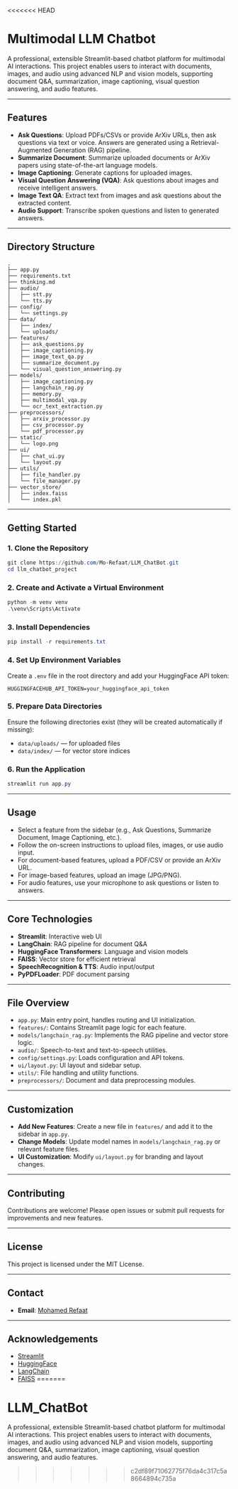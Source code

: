 <<<<<<< HEAD
# Multimodal LLM Chatbot

A professional, extensible Streamlit-based chatbot platform for multimodal AI interactions. This project enables users to interact with documents, images, and audio using advanced NLP and vision models, supporting document Q&A, summarization, image captioning, visual question answering, and audio features.

---

## Features

- **Ask Questions**: Upload PDFs/CSVs or provide ArXiv URLs, then ask questions via text or voice. Answers are generated using a Retrieval-Augmented Generation (RAG) pipeline.
- **Summarize Document**: Summarize uploaded documents or ArXiv papers using state-of-the-art language models.
- **Image Captioning**: Generate captions for uploaded images.
- **Visual Question Answering (VQA)**: Ask questions about images and receive intelligent answers.
- **Image Text QA**: Extract text from images and ask questions about the extracted content.
- **Audio Support**: Transcribe spoken questions and listen to generated answers.

---

## Directory Structure

```
.
├── app.py
├── requirements.txt
├── thinking.md
├── audio/
│   ├── stt.py
│   └── tts.py
├── config/
│   └── settings.py
├── data/
│   ├── index/
│   └── uploads/
├── features/
│   ├── ask_questions.py
│   ├── image_captioning.py
│   ├── image_text_qa.py
│   ├── summarize_document.py
│   └── visual_question_answering.py
├── models/
│   ├── image_captioning.py
│   ├── langchain_rag.py
│   ├── memory.py
│   ├── multimodal_vqa.py
│   └── ocr_text_extraction.py
├── preprocessors/
│   ├── arxiv_processor.py
│   ├── csv_processor.py
│   └── pdf_processor.py
├── static/
│   └── logo.png
├── ui/
│   ├── chat_ui.py
│   └── layout.py
├── utils/
│   ├── file_handler.py
│   └── file_manager.py
├── vector_store/
│   ├── index.faiss
│   └── index.pkl
```

---

## Getting Started

### 1. Clone the Repository

```powershell
git clone https://github.com/Mo-Refaat/LLM_ChatBot.git
cd llm_chatbot_project
```

### 2. Create and Activate a Virtual Environment

```powershell
python -m venv venv
.\venv\Scripts\Activate
```

### 3. Install Dependencies

```powershell
pip install -r requirements.txt
```

### 4. Set Up Environment Variables

Create a `.env` file in the root directory and add your HuggingFace API token:

```
HUGGINGFACEHUB_API_TOKEN=your_huggingface_api_token
```

### 5. Prepare Data Directories

Ensure the following directories exist (they will be created automatically if missing):
- `data/uploads/` — for uploaded files
- `data/index/` — for vector store indices

### 6. Run the Application

```powershell
streamlit run app.py
```

---

## Usage

- Select a feature from the sidebar (e.g., Ask Questions, Summarize Document, Image Captioning, etc.).
- Follow the on-screen instructions to upload files, images, or use audio input.
- For document-based features, upload a PDF/CSV or provide an ArXiv URL.
- For image-based features, upload an image (JPG/PNG).
- For audio features, use your microphone to ask questions or listen to answers.

---

## Core Technologies

- **Streamlit**: Interactive web UI
- **LangChain**: RAG pipeline for document Q&A
- **HuggingFace Transformers**: Language and vision models
- **FAISS**: Vector store for efficient retrieval
- **SpeechRecognition & TTS**: Audio input/output
- **PyPDFLoader**: PDF document parsing

---

## File Overview

- `app.py`: Main entry point, handles routing and UI initialization.
- `features/`: Contains Streamlit page logic for each feature.
- `models/langchain_rag.py`: Implements the RAG pipeline and vector store logic.
- `audio/`: Speech-to-text and text-to-speech utilities.
- `config/settings.py`: Loads configuration and API tokens.
- `ui/layout.py`: UI layout and sidebar setup.
- `utils/`: File handling and utility functions.
- `preprocessors/`: Document and data preprocessing modules.

---

## Customization

- **Add New Features**: Create a new file in `features/` and add it to the sidebar in `app.py`.
- **Change Models**: Update model names in `models/langchain_rag.py` or relevant feature files.
- **UI Customization**: Modify `ui/layout.py` for branding and layout changes.

---

## Contributing

Contributions are welcome! Please open issues or submit pull requests for improvements and new features.

---

## License

This project is licensed under the MIT License.

---

## Contact

- **Email**: [Mohamed Refaat](mailto:morefaat356@gmail.com)

---

## Acknowledgements

- [Streamlit](https://streamlit.io/)
- [HuggingFace](https://huggingface.co/)
- [LangChain](https://python.langchain.com/)
- [FAISS](https://faiss.ai/)
=======
# LLM_ChatBot
A professional, extensible Streamlit-based chatbot platform for multimodal AI interactions. This project enables users to interact with documents, images, and audio using advanced NLP and vision models, supporting document Q&amp;A, summarization, image captioning, visual question answering, and audio features.
>>>>>>> c2df89f71062775f76da4c317c5a8664894c735a
